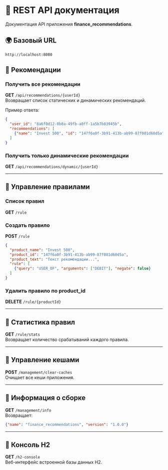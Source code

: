 # 📘 REST API документация

Документация API приложения **finance_recommendations**.

## 🌍 Базовый URL
```
http://localhost:8080
```

## 🔹 Рекомендации

### Получить все рекомендации
**GET** `/api/recommendations/{userId}`  
Возвращает список статических и динамических рекомендаций.

Пример ответа:
```json
{
  "user_id": "8a6f0d12-0b8a-49fb-a0ff-1a5b7b83945b",
  "recommendations": [
    {"name": "Invest 500", "id": "147f6a0f-3b91-413b-ab99-87f081d60d5a", "text": "..."}
  ]
}
```

### Получить только динамические рекомендации
**GET** `/api/recommendations/dynamic/{userId}`

---

## 🔹 Управление правилами

### Список правил
**GET** `/rule`

### Создать правило
**POST** `/rule`
```json
{
  "product_name": "Invest 500",
  "product_id": "147f6a0f-3b91-413b-ab99-87f081d60d5a",
  "product_text": "Текст рекомендации...",
  "rule": [
    {"query": "USER_OF", "arguments": ["DEBIT"], "negate": false}
  ]
}
```

### Удалить правило по product_id
**DELETE** `/rule/{productId}`

---

## 🔹 Статистика правил
**GET** `/rule/stats`  
Возвращает количество срабатываний каждого правила.

---

## 🔹 Управление кешами
**POST** `/management/clear-caches`  
Очищает все кеши приложения.

---

## 🔹 Информация о сборке
**GET** `/management/info`  
Возвращает:
```json
{"name": "finance_recommendations", "version": "1.0.0"}
```

---

## 🔹 Консоль H2
**GET** `/h2-console`  
Веб-интерфейс встроенной базы данных H2.
